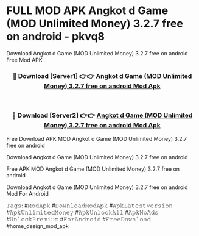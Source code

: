 # FULL MOD APK Angkot d Game (MOD Unlimited Money) 3.2.7 free on android - pkvq8
Download Angkot d Game (MOD Unlimited Money) 3.2.7 free on android Free Mod APK

<div align="center">
<h3>🔴 Download [Server1] 👉👉 <a href="https://apk-comot.site?title=Angkot_d_Game_(MOD_Unlimited_Money)_3.2.7_free_on_android">Angkot d Game (MOD Unlimited Money) 3.2.7 free on android Mod Apk</a></h3><br>

<h3>🔴 Download [Server2] 👉👉 <a href="https://apk-comot.site?title=Angkot_d_Game_(MOD_Unlimited_Money)_3.2.7_free_on_android">Angkot d Game (MOD Unlimited Money) 3.2.7 free on android Mod Apk</a></h3>
</div>


Free Download APK MOD Angkot d Game (MOD Unlimited Money) 3.2.7 free on android

Download Angkot d Game (MOD Unlimited Money) 3.2.7 free on android 

Free APK MOD Angkot d Game (MOD Unlimited Money) 3.2.7 free on android 

Download Angkot d Game (MOD Unlimited Money) 3.2.7 free on android Mod For Android

𝚃𝚊𝚐𝚜: #𝙼𝚘𝚍𝙰𝚙𝚔 #𝙳𝚘𝚠𝚗𝚕𝚘𝚊𝚍𝙼𝚘𝚍𝙰𝚙𝚔 #𝙰𝚙𝚔𝙻𝚊𝚝𝚎𝚜𝚝𝚅𝚎𝚛𝚜𝚒𝚘𝚗 #𝙰𝚙𝚔𝚄𝚗𝚕𝚒𝚖𝚒𝚝𝚎𝚍𝙼𝚘𝚗𝚎𝚢 #𝙰𝚙𝚔𝚄𝚗𝚕𝚘𝚌𝚔𝙰𝚕𝚕 #𝙰𝚙𝚔𝙽𝚘𝙰𝚍𝚜 #𝚄𝚗𝚕𝚘𝚌𝚔𝙿𝚛𝚎𝚖𝚒𝚞𝚖 #𝙵𝚘𝚛𝙰𝚗𝚍𝚛𝚘𝚒𝚍 #𝙵𝚛𝚎𝚎𝙳𝚘𝚠𝚗𝚕𝚘𝚊𝚍 #home_design_mod_apk